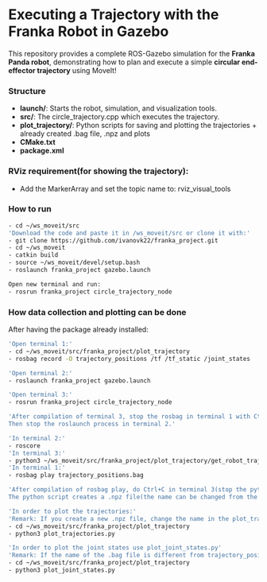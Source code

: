 # Executing a Trajectory with the Franka Robot in Gazebo

This repository provides a complete ROS-Gazebo simulation for the **Franka Panda robot**,
demonstrating how to plan and execute a simple **circular end-effector trajectory** using MoveIt!

### Structure

- **launch/**: Starts the robot, simulation, and visualization tools.
- **src/**: The circle_trajectory.cpp which executes the trajectory.
- **plot_trajectory/**: Python scripts for saving and plotting the trajectories + already created .bag file, .npz and plots
- **CMake.txt**
- **package.xml**

### RViz requirement(for showing the trajectory):
- Add the MarkerArray and set the topic name to: rviz_visual_tools

### How to run
```bash
- cd ~/ws_moveit/src
'Download the code and paste it in /ws_moveit/src or clone it with:'
- git clone https://github.com/ivanovk22/franka_project.git
- cd ~/ws_moveit
- catkin build
- source ~/ws_moveit/devel/setup.bash
- roslaunch franka_project gazebo.launch

Open new terminal and run:
- rosrun franka_project circle_trajectory_node
```

### How data collection and plotting can be done
After having the package already installed:
```bash
'Open terminal 1:'
- cd ~/ws_moveit/src/franka_project/plot_trajectory
- rosbag record -O trajectory_positions /tf /tf_static /joint_states

'Open terminal 2:'
- roslaunch franka_project gazebo.launch

'Open terminal 3:'
- rosrun franka_project circle_trajectory_node

'After compilation of terminal 3, stop the rosbag in terminal 1 with Ctrl + C.
Then stop the roslaunch process in terminal 2.'

'In terminal 2:'
- roscore
'In terminal 3:'
- python3 ~/ws_moveit/src/franka_project/plot_trajectory/get_robot_traj.py
'In terminal 1:'
- rosbag play trajectory_positions.bag

'After compilation of rosbag play, do Ctrl+C in terminal 3(stop the python script)
The python script creates a .npz file(the name can be changed from the code, default is robot_traj.npz)'

'In order to plot the trajectories:'
'Remark: If you create a new .npz file, change the name in the plot_trajectory.py to the new .npz file name(line 35)'
- cd ~/ws_moveit/src/franka_project/plot_trajectory
- python3 plot_trajectories.py

'In order to plot the joint states use plot_joint_states.py'
'Remark: If the name of the .bag file is different from trajectory_positions.bag, change the name in the file '
- cd ~/ws_moveit/src/franka_project/plot_trajectory
- python3 plot_joint_states.py
```

